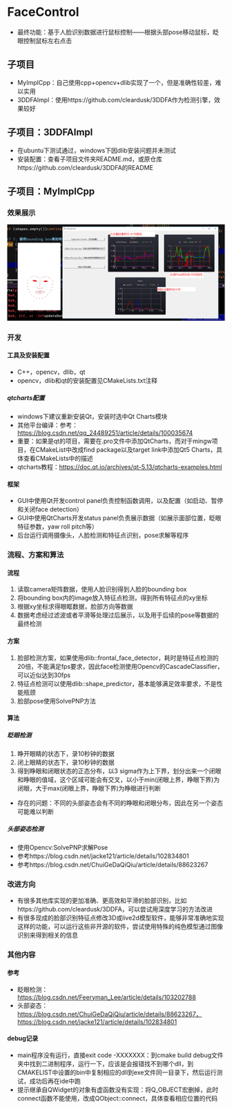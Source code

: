 # FaceControl
- 最终功能：基于人脸识别数据进行鼠标控制——根据头部pose移动鼠标，眨眼控制鼠标左右点击
## 子项目
- MyImplCpp：自己使用cpp+opencv+dlib实现了一个，但是准确性较差，难以实用
- 3DDFAImpl：使用https://github.com/cleardusk/3DDFA作为检测引擎，效果较好
## 子项目：3DDFAImpl
- 在ubuntu下测试通过，windows下因dlib安装问题并未测试
- 安装配置：查看子项目文件夹README.md，或原仓库https://github.com/cleardusk/3DDFA的README

## 子项目：MyImplCpp
### 效果展示
![](./fig1.png)

### 开发
#### 工具及安装配置
- C++，opencv，dlib，qt
- opencv，dlib和qt的安装配置见CMakeLists.txt注释
##### qtcharts配置
- windows下建议重新安装Qt，安装时选中Qt Charts模块
- 其他平台编译：参考：https://blog.csdn.net/qq_24489251/article/details/100035674
- 重要：如果是qt的项目，需要在.pro文件中添加QtCharts，而对于mingw项目，在CMakeList中改成find package以及target link中添加Qt5 Charts，具体查看CMakeLists中的描述
- qtcharts教程：https://doc.qt.io/archives/qt-5.13/qtcharts-examples.html
#### 框架
- GUI中使用Qt开发control panel负责控制函数调用，以及配置（如启动、暂停和关闭face detection）
- GUI中使用QtCharts开发status panel负责展示数据（如展示面部位置，眨眼特征参数，yaw roll pitch等）
- 后台运行调用摄像头，人脸检测和特征点识别，pose求解等程序
### 流程、方案和算法
#### 流程
1. 读取camera矩阵数据，使用人脸识别得到人脸的bounding box
2. 将bounding box内的image放入特征点检测，得到所有特征点的xy坐标
3. 根据xy坐标求得眼眶数据，脸部方向等数据
4. 数据考虑经过滤波或者平滑等处理过后展示，以及用于后续的pose等数据的最终检测
#### 方案
1. 脸部检测方案，如果使用dlib::frontal_face_detector，耗时是特征点检测的20倍，不能满足fps要求，因此face检测使用Opencv的CascadeClassifier，可以近似达到30fps
2. 特征点检测可以使用dlib::shape_predictor，基本能够满足效率要求，不是性能瓶颈
3. 脸部pose使用SolvePNP方法
#### 算法
##### 眨眼检测
1. 睁开眼睛的状态下，录10秒钟的数据
2. 闭上眼睛的状态下，录10秒钟的数据
3. 得到睁眼和闭眼状态的正态分布，以3 sigma作为上下界，划分出来一个闭眼和睁眼的值域，这个区域可能会有交叉，以小于min(闭眼上界，睁眼下界)为闭眼，大于max(闭眼上界，睁眼下界)为睁眼进行判断
- 存在的问题：不同的头部姿态会有不同的睁眼和闭眼分布，因此在另一个姿态可能难以判断
##### 头部姿态检测
- 使用Opencv:SolvePNP求解Pose
- 参考https://blog.csdn.net/jacke121/article/details/102834801
- 参考https://blog.csdn.net/ChuiGeDaQiQiu/article/details/88623267

### 改进方向
- 有很多其他库实现的更加准确、更高效和平滑的脸部识别，比如https://github.com/cleardusk/3DDFA，可以尝试用深度学习的方法改进
- 有很多现成的脸部识别特征点修改3D或live2d模型软件，能够非常准确地实现这样的功能，可以运行这些非开源的软件，尝试使用特殊的纯色模型通过图像识别来得到相关的信息
### 其他内容
#### 参考
- 眨眼检测：https://blog.csdn.net/Feeryman_Lee/article/details/103202788
- 头部姿态：https://blog.csdn.net/ChuiGeDaQiQiu/article/details/88623267，https://blog.csdn.net/jacke121/article/details/102834801
#### debug记录
- main程序没有运行，直接exit code -XXXXXXX：到cmake build debug文件夹中找到二进制程序，运行一下，应该是会报错找不到哪个dll，到CMAKELIST中设置的bin中复制相应的dll到exe文件同一目录下，然后运行测试，成功后再在ide中跑
- 提示继承自QWidget的对象有虚函数没有实现：将Q_OBJECT宏删掉，此时connect函数不能使用，改成QObject::connect，具体查看相应位置的代码
